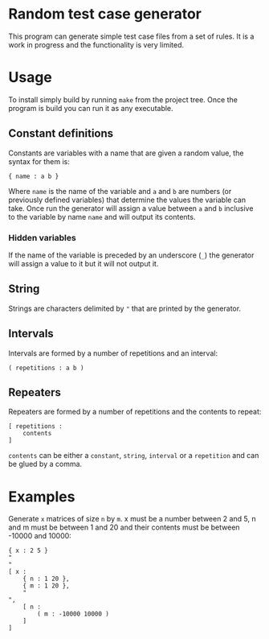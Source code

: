 Random test case generator
==========================

This program can generate simple test case files from a set of rules. It is a work in progress and
the functionality is very limited.


Usage
=====

To install simply build by running `make` from the project tree. Once the program is build
you can run it as any executable.

Constant definitions
--------------------

Constants are variables with a name that are given a random value, the syntax for them is:

```
{ name : a b }
```

Where `name` is the name of the variable and `a` and `b` are numbers (or previously defined
variables) that determine the values the variable can take. Once run the generator will
assign a value between `a` and `b` inclusive to the variable by name `name` and will output
its contents.

### Hidden variables

If the name of the variable is preceded by an underscore (`_`) the generator will assign a value
to it but it will not output it.

String
------

Strings are characters delimited by `"` that are printed by the generator.

Intervals
---------

Intervals are formed by a number of repetitions and an interval:

```
( repetitions : a b )
```

Repeaters
---------

Repeaters are formed by a number of repetitions and the contents to repeat:

```
[ repetitions :
    contents
]
```

`contents` can be either a `constant`, `string`, `interval` or a `repetition` and can be
glued by a comma.

Examples
========

Generate `x` matrices of size `n` by `m`. x must be a number between 2 and 5,
n and m must be between 1 and 20 and their contents must be between -10000 and
10000:

```
{ x : 2 5 }
"
"
[ x :
    { n : 1 20 },
    { m : 1 20 },
    "
",
    [ n :
        ( m : -10000 10000 )
    ]
]
```




